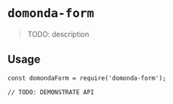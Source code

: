 # `domonda-form`

> TODO: description

## Usage

```
const domondaForm = require('domonda-form');

// TODO: DEMONSTRATE API
```
